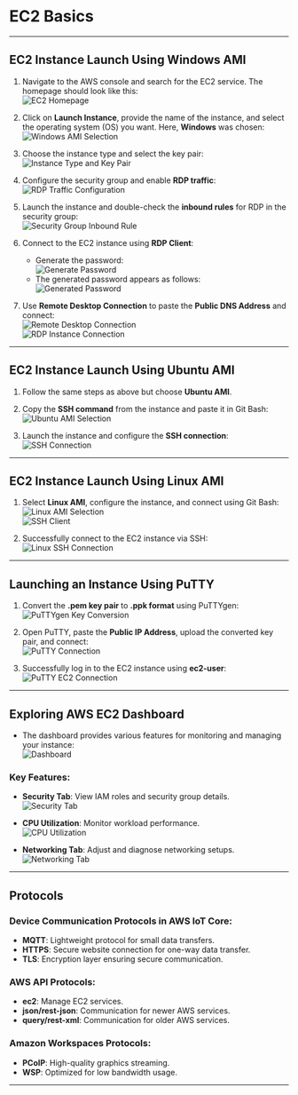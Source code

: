 # **EC2 Basics**

---

## **EC2 Instance Launch Using Windows AMI**

1. Navigate to the AWS console and search for the EC2 service. The homepage should look like this:  
   ![EC2 Homepage](https://github.com/user-attachments/assets/a620307b-59d4-4bb5-9374-c2c376707fa6)

2. Click on **Launch Instance**, provide the name of the instance, and select the operating system (OS) you want. Here, **Windows** was chosen:  
   ![Windows AMI Selection](https://github.com/user-attachments/assets/20258dea-8c92-46c2-8250-223fca0969fb)

3. Choose the instance type and select the key pair:  
   ![Instance Type and Key Pair](https://github.com/user-attachments/assets/cbb896ce-4173-4c24-ba60-0ab43b68d6f1)

4. Configure the security group and enable **RDP traffic**:  
   ![RDP Traffic Configuration](https://github.com/user-attachments/assets/613a0854-2c7a-4106-8695-5eaf96d2bab9)

5. Launch the instance and double-check the **inbound rules** for RDP in the security group:  
   ![Security Group Inbound Rule](https://github.com/user-attachments/assets/493cd70a-7d9d-426d-bc6d-56b76fbd2a09)

6. Connect to the EC2 instance using **RDP Client**:
   - Generate the password:  
     ![Generate Password](https://github.com/user-attachments/assets/edf37582-8ea9-4ff7-bb48-ffd788624bd1)
   - The generated password appears as follows:  
     ![Generated Password](https://github.com/user-attachments/assets/7e4a4256-2166-4aee-92b2-600cdebed09f)

7. Use **Remote Desktop Connection** to paste the **Public DNS Address** and connect:  
   ![Remote Desktop Connection](https://github.com/user-attachments/assets/9b1fe7ed-a2e6-4335-bc3e-df4ae559e028)  
   ![RDP Instance Connection](https://github.com/user-attachments/assets/35cd9897-d242-4184-adb9-fca23308e209)

---

## **EC2 Instance Launch Using Ubuntu AMI**

1. Follow the same steps as above but choose **Ubuntu AMI**.
2. Copy the **SSH command** from the instance and paste it in Git Bash:  
   ![Ubuntu AMI Selection](https://github.com/user-attachments/assets/0b34aeb9-fb62-4683-9ba8-2381d1f9dc1e)

3. Launch the instance and configure the **SSH connection**:  
   ![SSH Connection](https://github.com/user-attachments/assets/6bcc3e24-67d6-4aa7-8fa0-b0a1414180b1)

---

## **EC2 Instance Launch Using Linux AMI**

1. Select **Linux AMI**, configure the instance, and connect using Git Bash:  
   ![Linux AMI Selection](https://github.com/user-attachments/assets/4812e130-0513-4c37-a6d6-fbbbe621d4f6)  
   ![SSH Client](https://github.com/user-attachments/assets/1a5adbf7-8608-4fa3-97ed-2f365236a4fd)

2. Successfully connect to the EC2 instance via SSH:  
   ![Linux SSH Connection](https://github.com/user-attachments/assets/b534752b-808b-4fff-9477-a13289c2f6a5)

---

## **Launching an Instance Using PuTTY**

1. Convert the **.pem key pair** to **.ppk format** using PuTTYgen:  
   ![PuTTYgen Key Conversion](https://github.com/user-attachments/assets/c503b4e1-f033-42c4-831e-ca396a33d65c)

2. Open PuTTY, paste the **Public IP Address**, upload the converted key pair, and connect:  
   ![PuTTY Connection](https://github.com/user-attachments/assets/400367af-5214-4174-be06-46e8a479cc7b)

3. Successfully log in to the EC2 instance using **ec2-user**:  
   ![PuTTY EC2 Connection](https://github.com/user-attachments/assets/17202524-92e4-4187-a8b4-06d8ca82faa4)

---

## **Exploring AWS EC2 Dashboard**

- The dashboard provides various features for monitoring and managing your instance:  
  ![Dashboard](https://github.com/user-attachments/assets/5d009f83-3b0a-4718-901f-36a58eafc8e8)

### Key Features:
- **Security Tab**: View IAM roles and security group details.  
  ![Security Tab](https://github.com/user-attachments/assets/14513dfc-abfd-457f-8fcd-b684782c52c2)

- **CPU Utilization**: Monitor workload performance.  
  ![CPU Utilization](https://github.com/user-attachments/assets/e190635c-6db9-4f78-84b4-a754c525c41c)

- **Networking Tab**: Adjust and diagnose networking setups.  
  ![Networking Tab](https://github.com/user-attachments/assets/5412367c-2fc0-4bd5-87dd-34a69aeff300)

---

## **Protocols**

### Device Communication Protocols in AWS IoT Core:
- **MQTT**: Lightweight protocol for small data transfers.
- **HTTPS**: Secure website connection for one-way data transfer.
- **TLS**: Encryption layer ensuring secure communication.

### AWS API Protocols:
- **ec2**: Manage EC2 services.
- **json/rest-json**: Communication for newer AWS services.
- **query/rest-xml**: Communication for older AWS services.

### Amazon Workspaces Protocols:
- **PCoIP**: High-quality graphics streaming.
- **WSP**: Optimized for low bandwidth usage.

---



